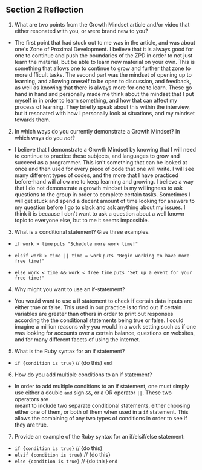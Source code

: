 ## Section 2 Reflection

1. What are two points from the Growth Mindset article and/or video that either resonated with you, or were brand new to you?

  * The first point that had stuck out to me was in the article, and was about one's Zone of Proximal Development. I believe that it is always good for one to continue and push the boundaries of the ZPD in order to not just learn the material, but be able to learn new material on your own. This is something that allows one to continue to grow and further that zone to more difficult tasks. The second part was the mindset of opening up to learning, and allowing oneself to be open to discussion, and feedback, as well as knowing that there is always more for one to learn. These go hand in hand and personally made me think about the mindset that I put myself in in order to learn something, and how that can affect my process of learning. They briefly speak about this within the interview, but it resonated with how I personally look at situations, and my mindset towards them.

2. In which ways do you currently demonstrate a Growth Mindset? In which ways do you _not_?

  * I believe that I demonstrate a Growth Mindset by knowing that I will need to continue to practice these subjects, and languages to grow and succeed as a programmer. This isn't something that can be looked at once and then used for every piece of code that one will write. I will see many different types of codes, and the more that I have practiced before-hand will allow me to keep learning and growing. I believe a way that I do not demonstrate a growth mindset is my willingness to ask questions to the group in order to complete certain tasks. Sometimes I will get stuck and spend a decent amount of time looking for answers to my question before I go to slack and ask anything about my issues. I think it is because I don't want to ask a question about a well known topic to everyone else, but to me it seems impossible.

3. What is a conditional statement? Give three examples.
  * `if work > time`
      `puts "Schedule more work time!"`

  * `elsif work > time || time = work`
       `puts "Begin working to have more free time!"`

  * `else work < time && work < free time`
        `puts "Set up a event for your free time!"`

4. Why might you want to use an if-statement?

  * You would want to use a if statement to check if certain data inputs are either true or false. This used in our practice is to find out if certain variables are
  greater than others in order to print out responses according the the conditional statements being true or false. I could imagine a million reasons why you would in a work setting such as if one was looking for accounts over a certain balance, questions on websites, and for many different facets of using the internet.

5. What is the Ruby syntax for an if statement?

  * `if {condition is true}`
      // {do this}
    `end`

6. How do you add multiple conditions to an if statement?

  * In order to add multiple conditions to an if statement, one must simply use either a double `and` sign `&&`, or a OR operator `||`. These two operators are      
  meant to include two separate conditional statements, either choosing either one of them, or both of them when used in a `if` statement. This allows the combining of any two types of conditions in order to see if they are true.

7. Provide an example of the Ruby syntax for an if/elsif/else statement:
  * `if {condition is true}`
      // {do this}
  * `elsif {condition is true}`
      // {do this}
  * `else {condition is true}`
      // {do this}
    `end`
